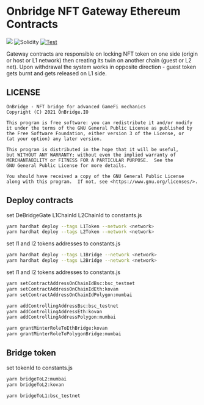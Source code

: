 # Onbridge NFT Gateway Ethereum Contracts

[![](https://img.shields.io/badge/build%20with-openzeppelin-blue.svg?style=flat-square)](https://nftlegends.io/)
![Solidity](https://img.shields.io/badge/solidity-v0.8.9-green)
[![Test](https://github.com/Onbridge-io/onbridge_contracts/actions/workflows/test.yml/badge.svg)](https://github.com/Onbridge-io/onbridge_contracts/actions/workflows/test.yml)

Gateway contracts are responsible on locking NFT token on one side (origin or host or L1 network) then creating its twin on another chain (guest or L2 net). 
Upon withdrawal the system works in opposite direction - guest token gets burnt and gets released on L1 side.

## LICENSE

```
OnBridge - NFT bridge for advanced GameFi mechanics
Copyright (C) 2021 OnBridge.IO

This program is free software: you can redistribute it and/or modify
it under the terms of the GNU General Public License as published by
the Free Software Foundation, either version 3 of the License, or
(at your option) any later version.

This program is distributed in the hope that it will be useful,
but WITHOUT ANY WARRANTY; without even the implied warranty of
MERCHANTABILITY or FITNESS FOR A PARTICULAR PURPOSE.  See the
GNU General Public License for more details.

You should have received a copy of the GNU General Public License
along with this program.  If not, see <https://www.gnu.org/licenses/>.
```

## Deploy contracts

set DeBridgeGate L1ChainId L2ChainId to constants.js

```bash
yarn hardhat deploy --tags L1Token --network <network>
yarn hardhat deploy --tags L2Token --network <network> 
```
set l1 and l2 tokens addresses to constants.js

```bash
yarn hardhat deploy --tags L1Bridge --network <network>
yarn hardhat deploy --tags L2Bridge --network <network> 
```
set l1 and l2 tokens addresses to constants.js

```bash
yarn setContractAddressOnChainIdBsc:bsc_testnet
yarn setContractAddressOnChainIdEth:kovan
yarn setContractAddressOnChainIdPolygon:mumbai

yarn addControllingAddressBsc:bsc_testnet
yarn addControllingAddressEth:kovan
yarn addControllingAddressPolygon:mumbai

yarn grantMinterRoleToEthBridge:kovan
yarn grantMinterRoleToPolygonBridge:mumbai
```

## Bridge token

set tokenId to constants.js
```bash
yarn bridgeToL2:mumbai
yarn bridgeToL2:kovan

yarn bridgeToL1:bsc_testnet
```